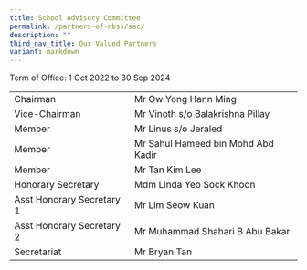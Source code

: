 ```yaml
---
title: School Advisory Committee
permalink: /partners-of-nbss/sac/
description: ""
third_nav_title: Our Valued Partners
variant: markdown
---
```

<p>Term of Office: 1 Oct 2022 to 30 Sep 2024</p>
<table>
<tbody>
<tr>
<td>Chairman</td>
<td>Mr Ow Yong Hann Ming</td>
</tr>
<tr>
<td>Vice-Chairman </td>
<td>Mr Vinoth s/o Balakrishna Pillay</td>
</tr>
<tr>
<td>Member</td>
<td>Mr Linus s/o Jeraled</td>
</tr>
<tr>
<td>Member</td>
<td>Mr Sahul Hameed bin Mohd Abd Kadir</td>
</tr>
<tr>
<td>Member</td>
<td>Mr Tan Kim Lee</td>
</tr>
<tr>
<td>Honorary Secretary</td>
<td>Mdm Linda Yeo Sock Khoon</td>
</tr>
<tr>
<td>Asst Honorary Secretary 1</td>
<td>Mr Lim Seow Kuan</td>
</tr>
<tr>
<td>Asst Honorary Secretary 2</td>
<td>Mr Muhammad Shahari B Abu Bakar</td>
</tr>
<tr>
<td>Secretariat</td>
<td>Mr Bryan Tan</td>
</tr>
</tbody>
</table>